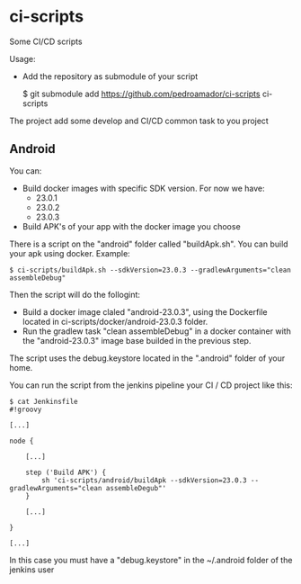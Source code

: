 # ci-scripts

Some CI/CD scripts

Usage:

* Add the repository as submodule of your script

    $ git submodule add https://github.com/pedroamador/ci-scripts ci-scripts 

The project add some develop and CI/CD common task to you project

## Android

You can:
* Build docker images with specific SDK version. For now we have:
  * 23.0.1
  * 23.0.2
  * 23.0.3
* Build APK's of your app with the docker image you choose

There is a script on the "android" folder called "buildApk.sh". You can build your apk using docker.
Example:

    $ ci-scripts/buildApk.sh --sdkVersion=23.0.3 --gradlewArguments="clean assembleDebug"

Then the script will do the follogint:
* Build a docker image claled "android-23.0.3", using the Dockerfile located in ci-scripts/docker/android-23.0.3 folder.
* Run the gradlew task "clean assembleDebug" in a docker container with the "android-23.0.3" image base builded in the previous step. 

The script uses the debug.keystore located in the ".android" folder of your home.

You can run the script from the jenkins pipeline your CI / CD project like this:

    $ cat Jenkinsfile
    #!groovy

    [...]

    node {

        [...]

        step ('Build APK') {
            sh 'ci-scripts/android/buildApk --sdkVersion=23.0.3 --gradlewArguments="clean assembleDegub"'
        }

        [...]

    }

    [...]

In this case you must have a "debug.keystore" in the ~/.android folder of the jenkins user
